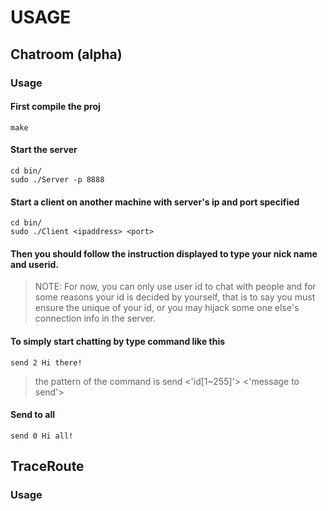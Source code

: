 USAGE
================

## Chatroom (alpha)
### Usage
#### First compile the proj  
    make  
#### Start the server  
    cd bin/  
    sudo ./Server -p 8888  
#### Start a client on another machine with server's ip and port specified  
    cd bin/  
    sudo ./Client <ipaddress> <port>  

#### Then you should follow the instruction displayed to type your nick name and userid.  
> NOTE: For now, you can only use user id to chat with people and for some reasons your id is decided by yourself, that is to say you must ensure the unique of your id, or you may hijack some one else's connection info in the server.   

#### To simply start chatting by type command like this  
    send 2 Hi there!  
> the pattern of the command is send <'id[1~255]'> <'message to send'>  
#### Send to all
    send 0 Hi all!

## TraceRoute
### Usage
